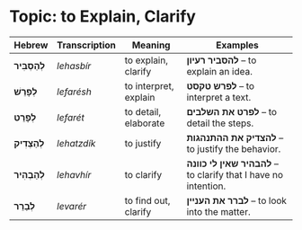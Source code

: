 # Topic: to Explain, Clarify

| **Hebrew**  | **Transcription** | **Meaning**                     | **Examples**                                                                                          |
| --------------- | ----------------- | -------------------------- | ------------------------------------------------------------- |
| **לְהַסְבִּיר** | *lehasbír*        | to explain, clarify          | **להסביר רעיון** – to explain an idea.                           |
| **לְפָרֵשׁ**    | *lefarésh*        | to interpret, explain        | **לפרש טקסט** – to interpret a text.                     |
| **לְפָרֵט**     | *lefarét*         | to detail, elaborate         | **לפרט את השלבים** – to detail the steps. |
| **לְהַצְדִיק**  | *lehatzdík*       | to justify                      | **להצדיק את ההתנהגות** – to justify the behavior.                  |
| **לְהַבְהִיר**  | *lehavhír*        | to clarify                      | **להבהיר שאין לי כוונה** – to clarify that I have no intention. |
| **לְבַרֵר**     | *levarér*         | to find out, clarify           | **לברר את העניין** – to look into the matter.         |
